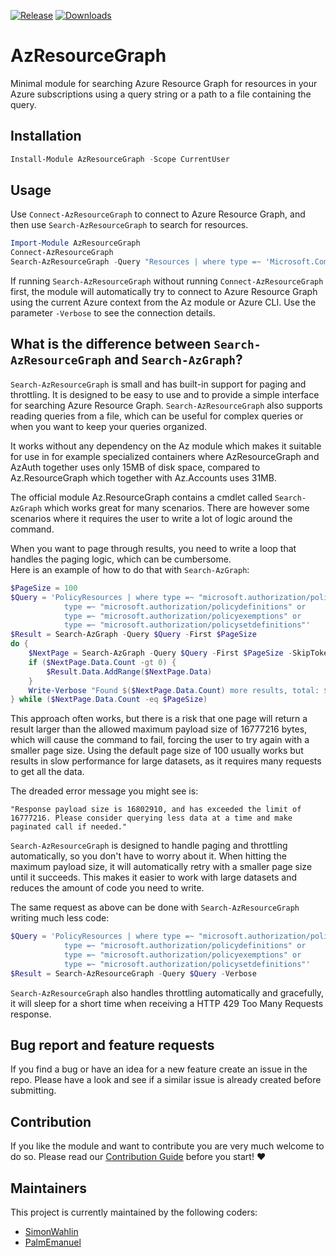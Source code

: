 [![Release]][PSGallery] [![Downloads]][PSGallery]
# AzResourceGraph

Minimal module for searching Azure Resource Graph for resources in your Azure subscriptions using a query string or a path to a file containing the query.

## Installation

```powershell
Install-Module AzResourceGraph -Scope CurrentUser
```

## Usage

Use `Connect-AzResourceGraph` to connect to Azure Resource Graph, and then use `Search-AzResourceGraph` to search for resources.

```powershell
Import-Module AzResourceGraph
Connect-AzResourceGraph
Search-AzResourceGraph -Query "Resources | where type =~ 'Microsoft.Compute/virtualMachines' | project name, location, resourceGroup"
```

If running `Search-AzResourceGraph` without running `Connect-AzResourceGraph` first, the module will automatically try to connect to Azure Resource Graph using the current Azure context from the Az module or Azure CLI. Use the parameter `-Verbose` to see the connection details.

## What is the difference between `Search-AzResourceGraph` and `Search-AzGraph`?

`Search-AzResourceGraph` is small and has built-in support for paging and throttling. It is designed to be easy to use and to provide a simple interface for searching Azure Resource Graph.
`Search-AzResourceGraph` also supports reading queries from a file, which can be useful for complex queries or when you want to keep your queries organized.

It works without any dependency on the Az module which makes it suitable for use in for example specialized containers where AzResourceGraph and AzAuth together uses only 15MB of disk space,
compared to Az.ResourceGraph which together with Az.Accounts uses 31MB.

The official module Az.ResourceGraph contains a cmdlet called `Search-AzGraph` which works great for many scenarios.
There are however some scenarios where it requires the user to write a lot of logic around the command.

When you want to page through results, you need to write a loop that handles the paging logic, which can be cumbersome.  
Here is an example of how to do that with `Search-AzGraph`:

```powershell
$PageSize = 100
$Query = 'PolicyResources | where type =~ "microsoft.authorization/policyassignments" or 
            type =~ "microsoft.authorization/policydefinitions" or 
            type =~ "microsoft.authorization/policyexemptions" or 
            type =~ "microsoft.authorization/policysetdefinitions"'
$Result = Search-AzGraph -Query $Query -First $PageSize
do {
    $NextPage = Search-AzGraph -Query $Query -First $PageSize -SkipToken $Result.SkipToken -Skip $Result.Data.Count
    if ($NextPage.Data.Count -gt 0) {
        $Result.Data.AddRange($NextPage.Data)
    }
    Write-Verbose "Found $($NextPage.Data.Count) more results, total: $($Result.Data.Count)" -Verbose
} while ($NextPage.Data.Count -eq $PageSize)
```

This approach often works, but there is a risk that one page will return a result larger than the allowed maximum payload size of 16777216 bytes, 
which will cause the command to fail, forcing the user to try again with a smaller page size. Using the default page size of 100 usually works but results
in slow performance for large datasets, as it requires many requests to get all the data.

The dreaded error message you might see is:

```plaintext
"Response payload size is 16802910, and has exceeded the limit of 16777216. Please consider querying less data at a time and make paginated call if needed."
```

`Search-AzResourceGraph` is designed to handle paging and throttling automatically, so you don't have to worry about it. When hitting the maximum payload size, it will automatically retry with a smaller page size until it succeeds. This makes it easier to work with large datasets and reduces the amount of code you need to write.

The same request as above can be done with `Search-AzResourceGraph` writing much less code:

```powershell
$Query = 'PolicyResources | where type =~ "microsoft.authorization/policyassignments" or 
            type =~ "microsoft.authorization/policydefinitions" or 
            type =~ "microsoft.authorization/policyexemptions" or 
            type =~ "microsoft.authorization/policysetdefinitions"'
$Result = Search-AzResourceGraph -Query $Query -Verbose
```

`Search-AzResourceGraph` also handles throttling automatically and gracefully, it will sleep for a short time when receiving a HTTP 429 Too Many Requests response.

## Bug report and feature requests

If you find a bug or have an idea for a new feature create an issue in the repo. Please have a look and see if a similar issue is already created before submitting.

## Contribution

If you like the module and want to contribute you are very much welcome to do so. Please read our [Contribution Guide](CONTRIBUTING.md) before you start! ❤

## Maintainers

This project is currently maintained by the following coders:

- [SimonWahlin](https://github.com/SimonWahlin)
- [PalmEmanuel](https://github.com/PalmEmanuel)

<!-- References -->
[Release]: https://img.shields.io/github/v/release/PSBicep/AzResourceGraph?style=for-the-badge&sort=semver
[Downloads]: https://img.shields.io/powershellgallery/dt/AzResourceGraph?style=for-the-badge&labelColor=24c3a0&color=blue&cacheSeconds=3600
[PSGallery]: https://www.powershellgallery.com/packages/AzResourceGraph/